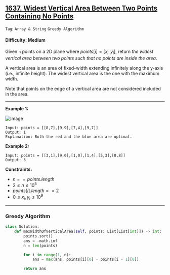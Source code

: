 ## [1637. Widest Vertical Area Between Two Points Containing No Points](https://leetcode.com/problems/widest-vertical-area-between-two-points-containing-no-points)

```Tag```: ```Array & String``` ```Greedy Algorithm```

#### Difficulty: Medium

Given ```n``` points on a 2D plane where $points[i] = [x_i, y_i]$, return _the widest vertical area between two points such that no points are inside the area_.

A vertical area is an area of fixed-width extending infinitely along the y-axis (i.e., infinite height). The widest vertical area is the one with the maximum width.

Note that points on the edge of a vertical area are not considered included in the area.

---

__Example 1:__

​![image](https://assets.leetcode.com/uploads/2020/09/19/points3.png)

```
Input: points = [[8,7],[9,9],[7,4],[9,7]]
Output: 1
Explanation: Both the red and the blue area are optimal.
```

__Example 2:__
```
Input: points = [[3,1],[9,0],[1,0],[1,4],[5,3],[8,8]]
Output: 3
```

__Constraints:__

- $n == points.length$
- $2 \le n \le 10^5$
- $points[i].length == 2$
- $0 \le x_i, y_i \le 10^9$

---

### Greedy Algorithm

```Python
class Solution:
    def maxWidthOfVerticalArea(self, points: List[List[int]]) -> int:
        points.sort()
        ans = -math.inf
        n = len(points)

        for i in range(1, n):
            ans = max(ans, points[i][0] - points[i - 1][0])

        return ans
```

